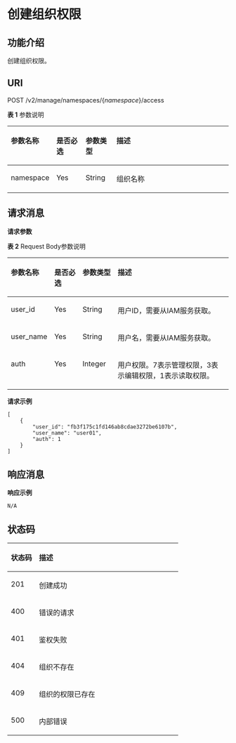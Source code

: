 # 创建组织权限<a name="swr_02_0042"></a>

## 功能介绍<a name="section76014524479"></a>

创建组织权限。

## URI<a name="section1601752124717"></a>

POST /v2/manage/namespaces/\{_namespace_\}/access

**表 1**  参数说明

<a name="table1860452124716"></a>
<table><thead align="left"><tr id="row160152124718"><th class="cellrowborder" valign="top" width="17.349999999999998%" id="mcps1.2.5.1.1"><p id="p7435121793714"><a name="p7435121793714"></a><a name="p7435121793714"></a>参数名称</p>
</th>
<th class="cellrowborder" valign="top" width="13.48%" id="mcps1.2.5.1.2"><p id="p543541783710"><a name="p543541783710"></a><a name="p543541783710"></a>是否必选</p>
</th>
<th class="cellrowborder" valign="top" width="14.05%" id="mcps1.2.5.1.3"><p id="p876811119619"><a name="p876811119619"></a><a name="p876811119619"></a>参数类型</p>
</th>
<th class="cellrowborder" valign="top" width="55.120000000000005%" id="mcps1.2.5.1.4"><p id="p1943561743713"><a name="p1943561743713"></a><a name="p1943561743713"></a>描述</p>
</th>
</tr>
</thead>
<tbody><tr id="row15611522475"><td class="cellrowborder" valign="top" width="17.349999999999998%" headers="mcps1.2.5.1.1 "><p id="p96135294712"><a name="p96135294712"></a><a name="p96135294712"></a>namespace</p>
</td>
<td class="cellrowborder" valign="top" width="13.48%" headers="mcps1.2.5.1.2 "><p id="p1884432818210"><a name="p1884432818210"></a><a name="p1884432818210"></a>Yes</p>
</td>
<td class="cellrowborder" valign="top" width="14.05%" headers="mcps1.2.5.1.3 "><p id="p284310281826"><a name="p284310281826"></a><a name="p284310281826"></a>String</p>
</td>
<td class="cellrowborder" valign="top" width="55.120000000000005%" headers="mcps1.2.5.1.4 "><p id="p19616524474"><a name="p19616524474"></a><a name="p19616524474"></a>组织名称</p>
</td>
</tr>
</tbody>
</table>

## 请求消息<a name="section166115217472"></a>

**请求参数**

**表 2**  Request Body参数说明

<a name="table196185211479"></a>
<table><thead align="left"><tr id="row176175274712"><th class="cellrowborder" valign="top" width="17%" id="mcps1.2.5.1.1"><p id="p1324110491762"><a name="p1324110491762"></a><a name="p1324110491762"></a>参数名称</p>
</th>
<th class="cellrowborder" valign="top" width="13%" id="mcps1.2.5.1.2"><p id="p22411349265"><a name="p22411349265"></a><a name="p22411349265"></a>是否必选</p>
</th>
<th class="cellrowborder" valign="top" width="16%" id="mcps1.2.5.1.3"><p id="p152414491669"><a name="p152414491669"></a><a name="p152414491669"></a>参数类型</p>
</th>
<th class="cellrowborder" valign="top" width="54%" id="mcps1.2.5.1.4"><p id="p8241114913611"><a name="p8241114913611"></a><a name="p8241114913611"></a>描述</p>
</th>
</tr>
</thead>
<tbody><tr id="row166111529478"><td class="cellrowborder" valign="top" width="17%" headers="mcps1.2.5.1.1 "><p id="p18611052194713"><a name="p18611052194713"></a><a name="p18611052194713"></a>user_id</p>
</td>
<td class="cellrowborder" valign="top" width="13%" headers="mcps1.2.5.1.2 "><p id="p1953615511268"><a name="p1953615511268"></a><a name="p1953615511268"></a>Yes</p>
</td>
<td class="cellrowborder" valign="top" width="16%" headers="mcps1.2.5.1.3 "><p id="p69014461148"><a name="p69014461148"></a><a name="p69014461148"></a>String</p>
</td>
<td class="cellrowborder" valign="top" width="54%" headers="mcps1.2.5.1.4 "><p id="p46175204712"><a name="p46175204712"></a><a name="p46175204712"></a>用户ID，需要从IAM服务获取。</p>
</td>
</tr>
<tr id="row76135214711"><td class="cellrowborder" valign="top" width="17%" headers="mcps1.2.5.1.1 "><p id="p126175254713"><a name="p126175254713"></a><a name="p126175254713"></a>user_name</p>
</td>
<td class="cellrowborder" valign="top" width="13%" headers="mcps1.2.5.1.2 "><p id="p6728195716615"><a name="p6728195716615"></a><a name="p6728195716615"></a>Yes</p>
</td>
<td class="cellrowborder" valign="top" width="16%" headers="mcps1.2.5.1.3 "><p id="p690624614140"><a name="p690624614140"></a><a name="p690624614140"></a>String</p>
</td>
<td class="cellrowborder" valign="top" width="54%" headers="mcps1.2.5.1.4 "><p id="p1761185234713"><a name="p1761185234713"></a><a name="p1761185234713"></a>用户名，需要从IAM服务获取。</p>
</td>
</tr>
<tr id="row26195204719"><td class="cellrowborder" valign="top" width="17%" headers="mcps1.2.5.1.1 "><p id="p562125284716"><a name="p562125284716"></a><a name="p562125284716"></a>auth</p>
</td>
<td class="cellrowborder" valign="top" width="13%" headers="mcps1.2.5.1.2 "><p id="p973715571366"><a name="p973715571366"></a><a name="p973715571366"></a>Yes</p>
</td>
<td class="cellrowborder" valign="top" width="16%" headers="mcps1.2.5.1.3 "><p id="p12295101317202"><a name="p12295101317202"></a><a name="p12295101317202"></a>Integer</p>
</td>
<td class="cellrowborder" valign="top" width="54%" headers="mcps1.2.5.1.4 "><p id="p1862135214710"><a name="p1862135214710"></a><a name="p1862135214710"></a>用户权限。7表示管理权限，3表示编辑权限，1表示读取权限。</p>
</td>
</tr>
</tbody>
</table>

**请求示例**

```
[
    {
        "user_id": "fb3f175c1fd146ab8cdae3272be6107b",
        "user_name": "user01",
        "auth": 1
    }
]
```

## 响应消息<a name="section3621952114711"></a>

**响应示例**

```
N/A
```

## 状态码<a name="section17621852184720"></a>

<a name="table26275220474"></a>
<table><thead align="left"><tr id="row14627522473"><th class="cellrowborder" valign="top" width="16.439999999999998%" id="mcps1.1.3.1.1"><p id="p15519411418"><a name="p15519411418"></a><a name="p15519411418"></a>状态码</p>
</th>
<th class="cellrowborder" valign="top" width="83.56%" id="mcps1.1.3.1.2"><p id="p85214434110"><a name="p85214434110"></a><a name="p85214434110"></a>描述</p>
</th>
</tr>
</thead>
<tbody><tr id="row86285213474"><td class="cellrowborder" valign="top" width="16.439999999999998%" headers="mcps1.1.3.1.1 "><p id="p06205213473"><a name="p06205213473"></a><a name="p06205213473"></a>201</p>
</td>
<td class="cellrowborder" valign="top" width="83.56%" headers="mcps1.1.3.1.2 "><p id="p125033664815"><a name="p125033664815"></a><a name="p125033664815"></a>创建成功</p>
</td>
</tr>
<tr id="row166235204714"><td class="cellrowborder" valign="top" width="16.439999999999998%" headers="mcps1.1.3.1.1 "><p id="p1462175244715"><a name="p1462175244715"></a><a name="p1462175244715"></a>400</p>
</td>
<td class="cellrowborder" valign="top" width="83.56%" headers="mcps1.1.3.1.2 "><p id="p450143634820"><a name="p450143634820"></a><a name="p450143634820"></a>错误的请求</p>
</td>
</tr>
<tr id="row1962165274716"><td class="cellrowborder" valign="top" width="16.439999999999998%" headers="mcps1.1.3.1.1 "><p id="p17621352164717"><a name="p17621352164717"></a><a name="p17621352164717"></a>401</p>
</td>
<td class="cellrowborder" valign="top" width="83.56%" headers="mcps1.1.3.1.2 "><p id="p75033614814"><a name="p75033614814"></a><a name="p75033614814"></a>鉴权失败</p>
</td>
</tr>
<tr id="row46275254711"><td class="cellrowborder" valign="top" width="16.439999999999998%" headers="mcps1.1.3.1.1 "><p id="p12621052144713"><a name="p12621052144713"></a><a name="p12621052144713"></a>404</p>
</td>
<td class="cellrowborder" valign="top" width="83.56%" headers="mcps1.1.3.1.2 "><p id="p10501336134817"><a name="p10501336134817"></a><a name="p10501336134817"></a>组织不存在</p>
</td>
</tr>
<tr id="row1444262242819"><td class="cellrowborder" valign="top" width="16.439999999999998%" headers="mcps1.1.3.1.1 "><p id="p174431922132816"><a name="p174431922132816"></a><a name="p174431922132816"></a>409</p>
</td>
<td class="cellrowborder" valign="top" width="83.56%" headers="mcps1.1.3.1.2 "><p id="p1444316223283"><a name="p1444316223283"></a><a name="p1444316223283"></a>组织的权限已存在</p>
</td>
</tr>
<tr id="row8631152104712"><td class="cellrowborder" valign="top" width="16.439999999999998%" headers="mcps1.1.3.1.1 "><p id="p106315527479"><a name="p106315527479"></a><a name="p106315527479"></a>500</p>
</td>
<td class="cellrowborder" valign="top" width="83.56%" headers="mcps1.1.3.1.2 "><p id="aa6fd12cedd8841e29eeeca27c1bdea1a"><a name="aa6fd12cedd8841e29eeeca27c1bdea1a"></a><a name="aa6fd12cedd8841e29eeeca27c1bdea1a"></a>内部错误</p>
</td>
</tr>
</tbody>
</table>


